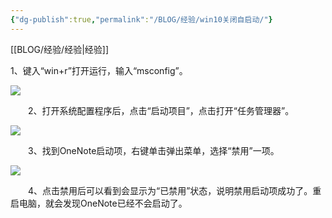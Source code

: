 ```yaml
---
{"dg-publish":true,"permalink":"/BLOG/经验/win10关闭自启动/"}
---
```



[[BLOG/经验/经验\|经验]]

1、键入“win+r”打开运行，输入“msconfig”。

![](https://img.xitongcheng.com/upload/20220309/a03e188a7051aa0b196b0ff20f88259f.jpg)

　　2、打开系统配置程序后，点击“启动项目”，点击打开“任务管理器”。

![](https://img.xitongcheng.com/upload/20220309/d45e3159e321cbb6cdcf15e61da2c6b9.jpg)

　　3、找到OneNote启动项，右键单击弹出菜单，选择“禁用”一项。

![](https://img.xitongcheng.com/upload/20220309/dfc300f6fe907281e2ded6a155e64fad.jpg)

　　4、点击禁用后可以看到会显示为“已禁用”状态，说明禁用启动项成功了。重启电脑，就会发现OneNote已经不会启动了。